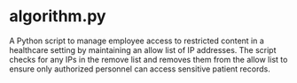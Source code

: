 # algorithm.py
A Python script to manage employee access to restricted content in a healthcare setting by maintaining an allow list of IP addresses. The script checks for any IPs in the remove list and removes them from the allow list to ensure only authorized personnel can access sensitive patient records.
